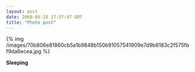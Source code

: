 ```yaml
---
layout: post
date: 2008-05-18 17:37:47 GMT
title: "Photo post"
---
```

{% img /images/70b806e81860cb5a1b9848b150b91057541909e7d9b6183c2f575fbf9da6ecea.jpg %}

<b>Sleeping</b>